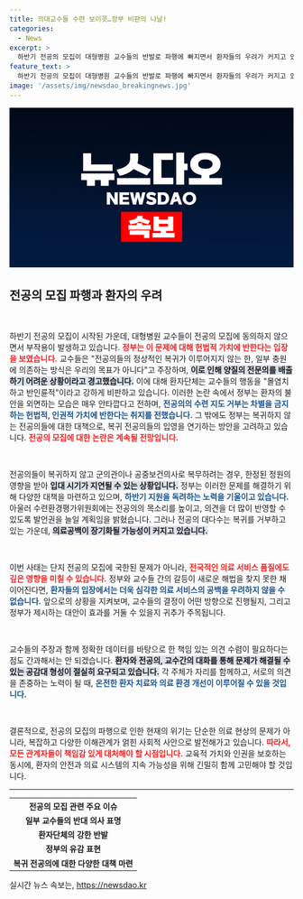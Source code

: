 ```yaml
---
title: 의대교수들 수련 보이콧…정부 비판의 나날!
categories:
  - News
excerpt: >
  하반기 전공의 모집이 대형병원 교수들의 반발로 파행에 빠지면서 환자들의 우려가 커지고 있습니다. 정부는 헌법적 가치에 반하는 교수들의 태도를 비판하며 해결책 마련에 나섰지만, 전공의들은 여전히 복귀를 거부하고 있어 의료 공백이 우려됩니다. 클릭 후 자세한 내용을 확인해보세요!
feature_text: >
  하반기 전공의 모집이 대형병원 교수들의 반발로 파행에 빠지면서 환자들의 우려가 커지고 있습니다. 정부는 헌법적 가치에 반하는 교수들의 태도를 비판하며 해결책 마련에 나섰지만, 전공의들은 여전히 복귀를 거부하고 있어 의료 공백이 우려됩니다. 클릭 후 자세한 내용을 확인해보세요!
image: '/assets/img/newsdao_breakingnews.jpg'
---
```


<p><img src="/assets/img/newsdao_breakingnews.jpg" alt="flaretime 속보" /></p>

<h2 data-ke-size="size26">전공의 모집 파행과 환자의 우려</h2>

<p data-ke-size="size16">&nbsp;</p> 

<p>하반기 전공의 모집이 시작된 가운데, 대형병원 교수들이 전공의 모집에 동의하지 않으면서 부작용이 발생하고 있습니다. <b><span style="color: #ee2323;">정부는 이 문제에 대해 헌법적 가치에 반한다는 입장을 보였습니다.</span></b> 교수들은 "전공의들의 정상적인 복귀가 이루어지지 않는 한, 일부 충원에 의존하는 방식은 우리의 목표가 아니다"고 주장하며, <b><span style="background-color: #21538527;">이로 인해 양질의 전문의를 배출하기 어려운 상황이라고 경고했습니다.</span></b> 이에 대해 환자단체는 교수들의 행동을 "몰염치하고 반인륜적"이라고 강하게 비판하고 있습니다. 이러한 논란 속에서 정부는 환자의 불안을 외면하는 모습은 매우 안타깝다고 전하며, <b><span style="color: #1a5490;">전공의의 수련 지도 거부는 차별을 금지하는 헌법적, 인권적 가치에 반한다는 취지를 전했습니다.</span></b> 그 밖에도 정부는 복귀하지 않는 전공의들에 대한 대책으로, 복귀 전공의들의 입영을 연기하는 방안을 고려하고 있습니다. <b><span style="color: #ee2323;">전공의 모집에 대한 논란은 계속될 전망입니다.</span></b></p>

<p data-ke-size="size16">&nbsp;</p> 

<p>전공의들이 복귀하지 않고 군의관이나 공중보건의사로 복무하려는 경우, 한정된 정원의 영향을 받아 <b><span style="background-color: #21538527;">입대 시기가 지연될 수 있는 상황입니다.</span></b> 정부는 이러한 문제를 해결하기 위해 다양한 대책을 마련하고 있으며, <b><span style="color: #1a5490;">하반기 지원을 독려하는 노력을 기울이고 있습니다.</span></b> 아울러 수련환경평가위원회에는 전공의의 목소리를 높이고, 의견을 더 많이 반영할 수 있도록 발언권을 늘일 계획임을 밝혔습니다. 그러나 전공의 대다수는 복귀를 거부하고 있는 가운데, <b><span style="background-color: #21538527;">의료공백이 장기화될 가능성이 커지고 있습니다.</span></b> </p>

<p data-ke-size="size16">&nbsp;</p> 

<p>이번 사태는 단지 전공의 모집에 국한된 문제가 아니라, <b><span style="color: #ee2323;">전국적인 의료 서비스 품질에도 깊은 영향을 미칠 수 있습니다.</span></b> 정부와 교수들 간의 갈등이 새로운 해법을 찾지 못한 채 이어진다면, <b><span style="color: #1a5490;">환자들의 입장에서는 더욱 심각한 의료 서비스의 공백을 우려하지 않을 수 없습니다.</span></b> 앞으로의 상황을 지켜보며, 교수들의 결정이 어떤 방향으로 진행될지, 그리고 정부가 제시하는 대안이 효과를 거둘 수 있을지 귀추가 주목됩니다. </p>

<p data-ke-size="size16">&nbsp;</p> 

<p>교수들의 주장과 함께 정확한 데이터를 바탕으로 한 책임 있는 의견 수렴이 필요하다는 점도 간과해서는 안 되겠습니다. <b><span style="background-color: #21538527;">환자와 전공의, 교수간의 대화를 통해 문제가 해결될 수 있는 공감대 형성이 절실히 요구되고 있습니다.</span></b> 각 주체가 자리를 함께하고, 서로의 의견을 존중하는 노력이 될 때, <b><span style="color: #1a5490;">온전한 환자 치료와 의료 환경 개선이 이루어질 수 있을 것입니다.</span></b> </p>

<p data-ke-size="size16">&nbsp;</p> 

<p>결론적으로, 전공의 모집의 파행으로 인한 현재의 위기는 단순한 의료 현상의 문제가 아니라, 복잡하고 다양한 이해관계가 얽힌 사회적 사안으로 발전해가고 있습니다. <b><span style="color: #ee2323;">따라서, 모든 관계자들이 책임감 있게 대처해야 할 시점입니다.</span></b> 교육적 가치와 인권을 보호하는 동시에, 환자의 안전과 의료 시스템의 지속 가능성을 위해 긴밀히 함께 고민해야 할 것입니다. </p>

<hr>

<table style="width:100%;">
  <tr>
    <th><b>전공의 모집 관련 주요 이슈</b></th>
  </tr>
  <tr>
    <td style="text-align: center; height: 17px;"><b>일부 교수들의 반대 의사 표명</b></td>
  </tr>
  <tr>
    <td style="text-align: center; height: 17px;"><b>환자단체의 강한 반발</b></td>
  </tr>
  <tr>
    <td style="text-align: center; height: 17px;"><b>정부의 유감 표현</b></td>
  </tr>
  <tr>
    <td style="text-align: center; height: 17px;"><b>복귀 전공의에 대한 다양한 대책 마련</b></td>
  </tr>
</table>
실시간 뉴스 속보는, <a href="https://newsdao.kr" rel="dofollow">https://newsdao.kr</a>


